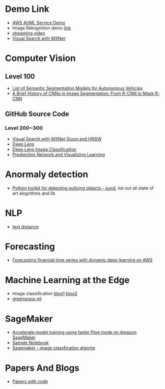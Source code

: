 # Demo Link
* [AWS AI/ML Service Demo](http://s3.amazonaws.com/aiml-demo-site/index.html#demos)
* Image Rekognition demo [link](https://jsfiddle.net/pauluaws/95rhk4mL/)
* [streaming video](https://aws.amazon.com/blogs/machine-learning/building-automatic-analysis-of-body-language-to-gauge-attention-and-engagement-using-amazon-kinesis-video-streams-and-amazon-ai-services/)
* [Visual Search with MXNet](https://thomasdelteil.github.io/VisualSearch_MXNet/)

# Computer Vision
## Level 100
* [List of Semantic Segmentation Models for Autonomous Vehicles](https://blog.playment.io/semantic-segmentation-models-autonomous-vehicles/)
* [A Brief History of CNNs in Image Segmentation: From R-CNN to Mask R-CNN](https://blog.athelas.com/a-brief-history-of-cnns-in-image-segmentation-from-r-cnn-to-mask-r-cnn-34ea83205de4)

## GitHub Source Code
### Level 200~300
* [Visual Search with MXNet Gluon and HNSW](https://github.com/ThomasDelteil/VisualSearch_MXNet)
* [Deep Lens](https://github.com/darwaishx/deep-learning-with-deeplens-reinvent-2018)
* [Deep Lens Image Classification](https://github.com/mahendrabairagi/reInventWorkshop1)
* [Prediection Network and Visualizing Learning](https://github.com/miroenev/teach_DL)

# Anormaly detection
* [Python toolkit for detecting outlying objects - pyod](https://pyod.readthedocs.io/en/latest/), list out all state of art alogrithms and lib

# NLP
* [text distance](https://pypi.org/project/textdistance/)

# Forecasting
* [Forecasting financial time series with dynamic deep learning on AWS](https://aws.amazon.com/blogs/machine-learning/forecasting-time-series-with-dynamic-deep-learning-on-aws/)

# Machine Learning at the Edge
* Image classification [blog1](https://aws.amazon.com/blogs/iot/machine-learning-at-the-edge-using-and-retraining-image-classification-models-with-aws-iot-greengrass-part-1/) [blog2](https://aws.amazon.com/blogs/iot/machine-learning-at-the-edge-using-and-retraining-image-classification-models-with-aws-iot-greengrass-part-2/?nc1=b_rp)
* [greengrass ml](https://docs.aws.amazon.com/greengrass/latest/developerguide/ml-console.html)

# SageMaker

* [Accelerate model training using faster Pipe mode on Amazon SageMaker](https://aws.amazon.com/blogs/machine-learning/accelerate-model-training-using-faster-pipe-mode-on-amazon-sagemaker/)
* [Sample Notebook](https://github.com/awslabs/amazon-sagemaker-examples/blob/master/advanced_functionality/pipe_bring_your_own/train.py)
* [Sagemaker - image classfication algorim](https://docs.aws.amazon.com/sagemaker/latest/dg/image-classification.html)

# Papers And Blogs
* [Papers with code](https://paperswithcode.com/)
